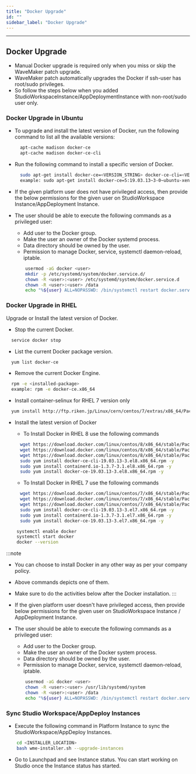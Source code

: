 ```yaml
---
title: "Docker Upgrade"
id: ""
sidebar_label: "Docker Upgrade"
---
```

---

## Docker Upgrade

- Manual Docker upgrade is required only when you miss or skip the WaveMaker patch upgrade.
- WaveMaker patch automatically upgrades the Docker if ssh-user has root/sudo privileges.
- So follow the steps below when you added StudioWorkspaceInstance/AppDeploymentInstance with non-root/sudo user only.

### Docker Upgrade in Ubuntu

- To upgrade and install the latest version of Docker, run the following command to list all the available versions:

  ```bash
    apt-cache madison docker-ce
    apt-cache madison docker-ce-cli
  ```

- Run the following command to install a specific version of Docker.

  ```bash
    sudo apt-get install docker-ce=<VERSION_STRING> docker-ce-cli=<VERSION_STRING> containerd.io
    example: sudo apt-get install docker-ce=5:19.03.13~3-0~ubuntu-xenial docker-ce-cli=5:19.03.13~3-0~ubuntu-xenial containerd.io
  ```

- If the given platform user does not have privileged access, then provide the below permissions for the given user on StudioWorkspace Instance/AppDeployment Instance.  
- The user should be able to execute the following commands as a privileged user:
  - Add user to the Docker group.  
  - Make the user an owner of the Docker systemd process.
  - Data directory should be owned by the user.
  - Permission to manage Docker, service, systemctl daemon-reload, iptable.

  ```bash
      usermod -aG docker <user>
      mkdir -p /etc/systemd/system/docker.service.d/
      chown -R <user>:<user> /etc/systemd/system/docker.service.d
      chown -R <user>:<user> /data
      echo "%${user} ALL=NOPASSWD: /bin/systemctl restart docker.service,/bin/systemctl daemon-reload,/sbin/iptables" > /etc/sudoers.d/<sudoers-file-name>
  ```

### Docker Upgrade in RHEL

Upgrade or Install the latest version of Docker.

- Stop the current Docker.

```bash
  service docker stop
```

- List the current Docker package version.

```bash
  yum list docker-ce
```

- Remove the current Docker Engine.

```bash
  rpm -e <installed-package>
  example: rpm -e docker-ce.x86_64
```

- Install container-selinux for RHEL 7 version only

```bash
  yum install http://ftp.riken.jp/Linux/cern/centos/7/extras/x86_64/Packages/container-selinux-2.10-2.el7.noarch.rpm -y
```

- Install the latest version of Docker
  - To Install Docker in RHEL 8 use the following commands
  
  ```bash
    wget https://download.docker.com/linux/centos/8/x86_64/stable/Packages/containerd.io-1.3.7-3.1.el8.x86_64.rpm
    wget https://download.docker.com/linux/centos/8/x86_64/stable/Packages/docker-ce-19.03.13-3.el8.x86_64.rpm
    wget https://download.docker.com/linux/centos/8/x86_64/stable/Packages/docker-ce-cli-19.03.13-3.el8.x86_64.rpm
    sudo yum install docker-ce-cli-19.03.13-3.el8.x86_64.rpm -y
    sudo yum install containerd.io-1.3.7-3.1.el8.x86_64.rpm -y
    sudo yum install docker-ce-19.03.13-3.el8.x86_64.rpm -y
  ```

  - To Install Docker in RHEL 7 use the following commands
  
  ```bash
    wget https://download.docker.com/linux/centos/7/x86_64/stable/Packages/containerd.io-1.3.7-3.1.el7.x86_64.rpm
    wget https://download.docker.com/linux/centos/7/x86_64/stable/Packages/docker-ce-19.03.13-3.el7.x86_64.rpm
    wget https://download.docker.com/linux/centos/7/x86_64/stable/Packages/docker-ce-cli-19.03.13-3.el7.x86_64.rpm
    sudo yum install docker-ce-cli-19.03.13-3.el7.x86_64.rpm -y
    sudo yum install containerd.io-1.3.7-3.1.el7.x86_64.rpm -y
    sudo yum install docker-ce-19.03.13-3.el7.x86_64.rpm -y
  ```  

```bash
    systemctl enable docker
    systemctl start docker
    docker --version
```

:::note
- You can choose to install Docker in any other way as per your company policy.
- Above commands depicts one of them.
- Make sure to do the activities below after the Docker installation.
:::

- If the given platform user doesn't have privileged access, then provide below permissions for the given user on StudioWorkspace Instance / AppDeployment Instance.
- The user should be able to execute the following commands as a privileged user:
  - Add user to the Docker group.  
  - Make the user an owner of the Docker system process.
  - Data directory should be owned by the user.
  - Permission to manage Docker, service, systemctl daemon-reload, iptable.

  ```bash
      usermod -aG docker <user>
      chown -R <user>:<user> /usr/lib/systemd/system
      chown -R <user>:<user> /data
      echo "%${user} ALL=NOPASSWD: /bin/systemctl restart docker.service,/bin/systemctl daemon-reload,/usr/sbin/iptables" >> /etc/sudoers.d/<sudoers-file-name>
  ```

### Sync Studio Workspace/AppDeploy Instances

- Execute the following command in Platform Instance to sync the StudioWorkspace/AppDeploy Instances.
  
```bash
    cd <INSTALLER_LOCATION>
    bash wme-installer.sh --upgrade-instances
```

- Go to Launchpad and see Instance status. You can start working on Studio once the Instance status has started.